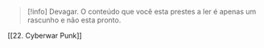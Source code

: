 >[!info] Devagar.
>O conteúdo que você esta prestes a ler é apenas um rascunho e não esta pronto.

[[22. Cyberwar Punk]]